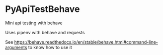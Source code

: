# PyApiTestBehave
Mini api testing with behave


Uses pipenv with behave and requests

See https://behave.readthedocs.io/en/stable/behave.html#command-line-arguments to know how to use it
